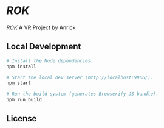 # _ROK_

_ROK_ A VR Project by Anrick

## Local Development

```sh
# Install the Node dependencies.
npm install

# Start the local dev server (http://localhost:9966/).
npm start

# Run the build system (generates Browserify JS bundle).
npm run build
```

## License

